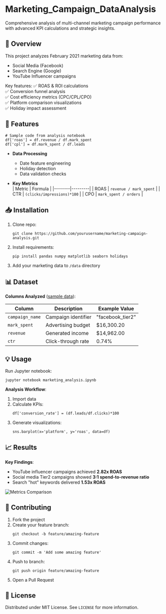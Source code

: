 # Marketing_Campaign_DataAnalysis

Comprehensive analysis of multi-channel marketing campaign performance with advanced KPI calculations and strategic insights.

## 📌 Overview
This project analyzes February 2021 marketing data from:
- Social Media (Facebook)
- Search Engine (Google)
- YouTube Influencer campaigns

Key features:
✅ ROAS & ROI calculations  
✅ Conversion funnel analysis  
✅ Cost efficiency metrics (CPC/CPL/CPO)  
✅ Platform comparison visualizations  
✅ Holiday impact assessment

## 🚀 Features
```
# Sample code from analysis notebook
df['roas'] = df.revenue / df.mark_spent
df['cpl'] = df.mark_spent / df.leads
```
- **Data Processing**  
  - Date feature engineering
  - Holiday detection
  - Data validation checks

- **Key Metrics**  
  | Metric | Formula |
  |--------|---------|
  | ROAS | `revenue / mark_spent` |
  | CTR | `(clicks/impressions)*100` |
  | CPO | `mark_spent / orders` |

## 📥 Installation
1. Clone repo:
   ```
   git clone https://github.com/yourusername/marketing-campaign-analysis.git
   ```
2. Install requirements:
   ```
   pip install pandas numpy matplotlib seaborn holidays
   ```
3. Add your marketing data to `/data` directory

## 📊 Dataset
**Columns Analyzed** ([sample data](Marketing.csv)):

| Column | Description | Example Value |
|--------|-------------|---------------|
| `campaign_name` | Campaign identifier | "facebook_tier2" |
| `mark_spent` | Advertising budget | $16,300.20 |
| `revenue` | Generated income | $14,962.00 |
| `ctr` | Click-through rate | 0.74% |

## 💡 Usage
Run Jupyter notebook:
```
jupyter notebook marketing_analysis.ipynb
```

**Analysis Workflow**:
1. Import data
2. Calculate KPIs:
   ```
   df['conversion_rate'] = (df.leads/df.clicks)*100
   ```
3. Generate visualizations:
   ```
   sns.barplot(x='platform', y='roas', data=df)
   ```

## 📈 Results
**Key Findings**:
- YouTube influencer campaigns achieved **2.82x ROAS**  
- Social media Tier2 campaigns showed **3:1 spend-to-revenue ratio**  
- Search "hot" keywords delivered **1.53x ROAS**

![Metrics Comparison](https://via.placeholder.com/600x400?text=Platform+Performance+Comparison)

## 🤝 Contributing
1. Fork the project
2. Create your feature branch:
   ```
   git checkout -b feature/amazing-feature
   ```
3. Commit changes:
   ```
   git commit -m 'Add some amazing feature'
   ```
4. Push to branch:
   ```
   git push origin feature/amazing-feature
   ```
5. Open a Pull Request

## 📄 License
Distributed under MIT License. See `LICENSE` for more information.
